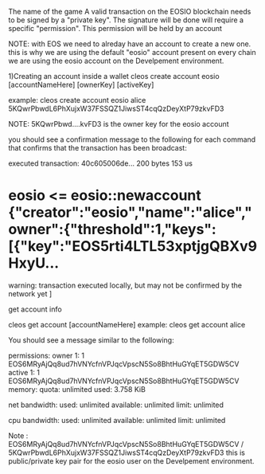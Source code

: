 The name of the game
A valid transaction on the EOSIO blockchain needs to be signed by a "private key".
The signature will be done will require a specific "permission". 
This permission will be held by an account

NOTE: with EOS we need to alreday have an account to create a new one.
      this is why we are using the default "eosio" account present on every chain
      we are using the eosio account on the Develpement environment.

1)Creating an account inside a wallet
cleos create account eosio [accountNameHere] [ownerKey] [activeKey]

example:
cleos create account eosio alice 5KQwrPbwdL6PhXujxW37FSSQZ1JiwsST4cqQzDeyXtP79zkvFD3

NOTE: 5KQwrPbwd....kvFD3 is the owner key for the eosio account

you should see a confirmation message to the following for each command that confirms that the transaction has been broadcast:

executed transaction: 40c605006de...  200 bytes  153 us
#         eosio <= eosio::newaccount            {"creator":"eosio","name":"alice","owner":{"threshold":1,"keys":[{"key":"EOS5rti4LTL53xptjgQBXv9HxyU...
warning: transaction executed locally, but may not be confirmed by the network yet    ]

get account info

cleos get account [accountNameHere]
example: cleos get account alice

You should see a message similar to the following:

permissions:
     owner     1:    1 EOS6MRyAjQq8ud7hVNYcfnVPJqcVpscN5So8BhtHuGYqET5GDW5CV
        active     1:    1 EOS6MRyAjQq8ud7hVNYcfnVPJqcVpscN5So8BhtHuGYqET5GDW5CV
memory:
     quota:       unlimited  used:      3.758 KiB

net bandwidth:
     used:               unlimited
     available:          unlimited
     limit:              unlimited

cpu bandwidth:
     used:               unlimited
     available:          unlimited
     limit:              unlimited

Note : EOS6MRyAjQq8ud7hVNYcfnVPJqcVpscN5So8BhtHuGYqET5GDW5CV / 5KQwrPbwdL6PhXujxW37FSSQZ1JiwsST4cqQzDeyXtP79zkvFD3
this is public/private key pair for the eosio user on the Develpement environment.
